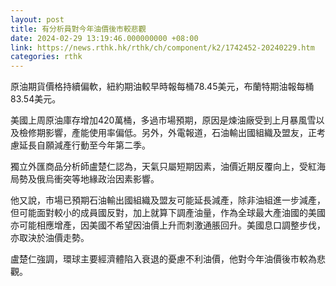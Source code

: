 ```yaml
---
layout: post
title: 有分析員對今年油價後市較悲觀
date: 2024-02-29 13:19:46.000000000 +08:00
link: https://news.rthk.hk/rthk/ch/component/k2/1742452-20240229.htm
categories: rthk
---
```


原油期貨價格持續偏軟，紐約期油較早時報每桶78.45美元，布蘭特期油報每桶83.54美元。

美國上周原油庫存增加420萬桶，多過市場預期，原因是煉油廠受到上月暴風雪以及檢修期影響，產能使用率偏低。另外，外電報道，石油輸出國組織及盟友，正考慮延長自願減產行動至今年第二季。

獨立外匯商品分析師盧楚仁認為，天氣只屬短期因素，油價近期反覆向上，受紅海局勢及俄烏衝突等地緣政治因素影響。

他又說，市場已預期石油輸出國組織及盟友可能延長減產，除非油組進一步減產，但可能面對較小的成員國反對，加上就算下調產油量，作為全球最大產油國的美國亦可能相應增產，因美國不希望因油價上升而刺激通脹回升。美國息口調整步伐，亦取決於油價走勢。

盧楚仁強調，環球主要經濟體陷入衰退的憂慮不利油價，他對今年油價後市較為悲觀。
